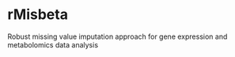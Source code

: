 # rMisbeta
Robust missing value imputation approach for gene expression and metabolomics data analysis 

